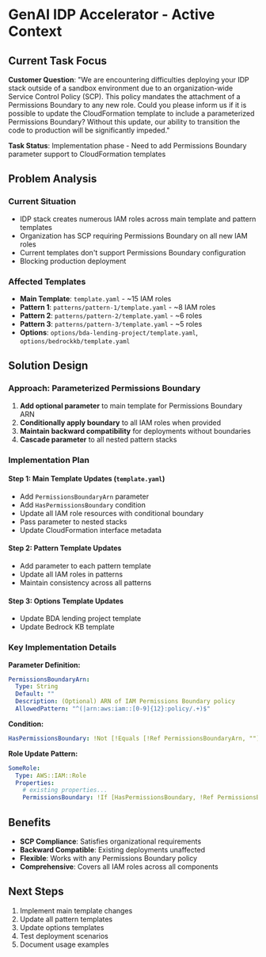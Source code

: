 # GenAI IDP Accelerator - Active Context

## Current Task Focus

**Customer Question**: "We are encountering difficulties deploying your IDP stack outside of a sandbox environment due to an organization-wide Service Control Policy (SCP). This policy mandates the attachment of a Permissions Boundary to any new role. Could you please inform us if it is possible to update the CloudFormation template to include a parameterized Permissions Boundary? Without this update, our ability to transition the code to production will be significantly impeded."

**Task Status**: Implementation phase - Need to add Permissions Boundary parameter support to CloudFormation templates

## Problem Analysis

### Current Situation
- IDP stack creates numerous IAM roles across main template and pattern templates
- Organization has SCP requiring Permissions Boundary on all new IAM roles
- Current templates don't support Permissions Boundary configuration
- Blocking production deployment

### Affected Templates
- **Main Template**: `template.yaml` - ~15 IAM roles
- **Pattern 1**: `patterns/pattern-1/template.yaml` - ~8 IAM roles  
- **Pattern 2**: `patterns/pattern-2/template.yaml` - ~6 roles
- **Pattern 3**: `patterns/pattern-3/template.yaml` - ~5 roles
- **Options**: `options/bda-lending-project/template.yaml`, `options/bedrockkb/template.yaml`

## Solution Design

### Approach: Parameterized Permissions Boundary
1. **Add optional parameter** to main template for Permissions Boundary ARN
2. **Conditionally apply boundary** to all IAM roles when provided
3. **Maintain backward compatibility** for deployments without boundaries
4. **Cascade parameter** to all nested pattern stacks

### Implementation Plan

#### Step 1: Main Template Updates (`template.yaml`)
- Add `PermissionsBoundaryArn` parameter
- Add `HasPermissionsBoundary` condition
- Update all IAM role resources with conditional boundary
- Pass parameter to nested stacks
- Update CloudFormation interface metadata

#### Step 2: Pattern Template Updates
- Add parameter to each pattern template
- Update all IAM roles in patterns
- Maintain consistency across all patterns

#### Step 3: Options Template Updates
- Update BDA lending project template
- Update Bedrock KB template

### Key Implementation Details

**Parameter Definition:**
```yaml
PermissionsBoundaryArn:
  Type: String
  Default: ""
  Description: (Optional) ARN of IAM Permissions Boundary policy
  AllowedPattern: "^(|arn:aws:iam::[0-9]{12}:policy/.+)$"
```

**Condition:**
```yaml
HasPermissionsBoundary: !Not [!Equals [!Ref PermissionsBoundaryArn, ""]]
```

**Role Update Pattern:**
```yaml
SomeRole:
  Type: AWS::IAM::Role
  Properties:
    # existing properties...
    PermissionsBoundary: !If [HasPermissionsBoundary, !Ref PermissionsBoundaryArn, !Ref AWS::NoValue]
```

## Benefits
- **SCP Compliance**: Satisfies organizational requirements
- **Backward Compatible**: Existing deployments unaffected
- **Flexible**: Works with any Permissions Boundary policy
- **Comprehensive**: Covers all IAM roles across all components

## Next Steps
1. Implement main template changes
2. Update all pattern templates
3. Update options templates
4. Test deployment scenarios
5. Document usage examples
